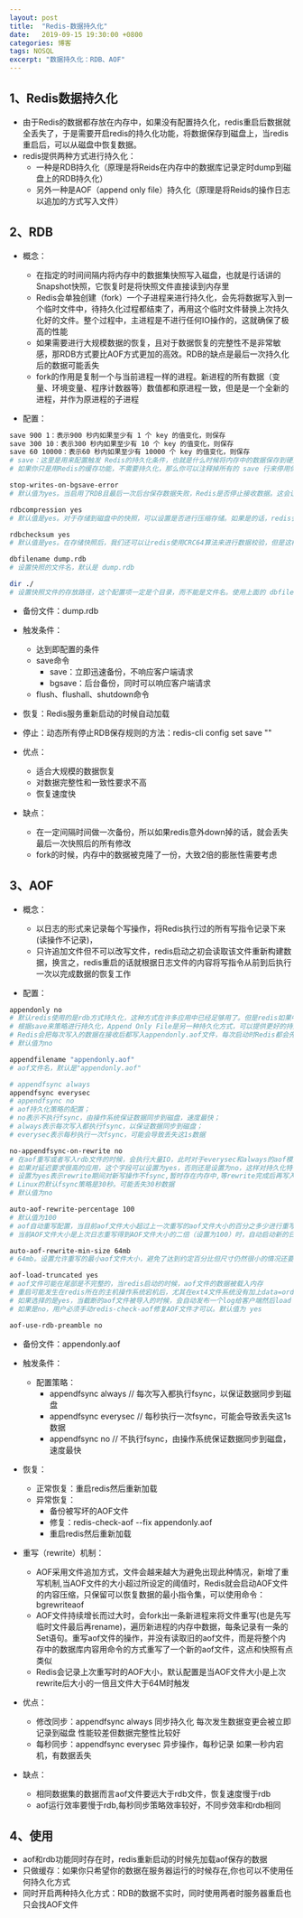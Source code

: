 ```yaml
---
layout: post
title:  "Redis-数据持久化"
date:   2019-09-15 19:30:00 +0800
categories: 博客
tags: NOSQL
excerpt: "数据持久化：RDB、AOF"
---
```


## 1、Redis数据持久化
+ 由于Redis的数据都存放在内存中，如果没有配置持久化，redis重启后数据就全丢失了，于是需要开启redis的持久化功能，将数据保存到磁盘上，当redis重启后，可以从磁盘中恢复数据。
+ redis提供两种方式进行持久化：
	+ 一种是RDB持久化（原理是将Reids在内存中的数据库记录定时dump到磁盘上的RDB持久化）
	+ 另外一种是AOF（append only file）持久化（原理是将Reids的操作日志以追加的方式写入文件）

## 2、RDB

+ 概念：
	+ 在指定的时间间隔内将内存中的数据集快照写入磁盘，也就是行话讲的Snapshot快照，它恢复时是将快照文件直接读到内存里
	+ Redis会单独创建（fork）一个子进程来进行持久化，会先将数据写入到一个临时文件中，待持久化过程都结束了，再用这个临时文件替换上次持久化好的文件。整个过程中，主进程是不进行任何IO操作的，这就确保了极高的性能
	+ 如果需要进行大规模数据的恢复，且对于数据恢复的完整性不是非常敏感，那RDB方式要比AOF方式更加的高效。RDB的缺点是最后一次持久化后的数据可能丢失
	+ fork的作用是复制一个与当前进程一样的进程。新进程的所有数据（变量、环境变量、程序计数器等）数值都和原进程一致，但是是一个全新的进程，并作为原进程的子进程

+ 配置：

```sh
save 900 1：表示900 秒内如果至少有 1 个 key 的值变化，则保存
save 300 10：表示300 秒内如果至少有 10 个 key 的值变化，则保存
save 60 10000：表示60 秒内如果至少有 10000 个 key 的值变化，则保存
# save：这里是用来配置触发 Redis的持久化条件，也就是什么时候将内存中的数据保存到硬盘
# 如果你只是用Redis的缓存功能，不需要持久化，那么你可以注释掉所有的 save 行来停用保存功能。可以直接一个空字符串来实现停用：save ""

stop-writes-on-bgsave-error
# 默认值为yes。当启用了RDB且最后一次后台保存数据失败，Redis是否停止接收数据。这会让用户意识到数据没有正确持久化到磁盘上，否则没有人会注意到灾难（disaster）发生了。如果Redis重启了，那么又可以重新开始接收数据了

rdbcompression yes
# 默认值是yes。对于存储到磁盘中的快照，可以设置是否进行压缩存储。如果是的话，redis会采用LZF算法进行压缩。如果你不想消耗CPU来进行压缩的话，可以设置为关闭此功能，但是存储在磁盘上的快照会比较大

rdbchecksum yes
# 默认值是yes。在存储快照后，我们还可以让redis使用CRC64算法来进行数据校验，但是这样做会增加大约10%的性能消耗，如果希望获取到最大的性能提升，可以关闭此功能

dbfilename dump.rdb
# 设置快照的文件名，默认是 dump.rdb

dir ./
# 设置快照文件的存放路径，这个配置项一定是个目录，而不能是文件名。使用上面的 dbfilename 作为保存的文件名
```
+ 备份文件：dump.rdb

+ 触发条件：
	+ 达到即配置的条件
	+ save命令
		+ save：立即迅速备份，不响应客户端请求
		+ bgsave：后台备份，同时可以响应客户端请求
	+ flush、flushall、shutdown命令	

+ 恢复：Redis服务重新启动的时候自动加载	

+ 停止：动态所有停止RDB保存规则的方法：redis-cli config set save ""	
	
+ 优点：
	+ 适合大规模的数据恢复
	+ 对数据完整性和一致性要求不高
	+ 恢复速度快

+ 缺点：	
	+ 在一定间隔时间做一次备份，所以如果redis意外down掉的话，就会丢失最后一次快照后的所有修改
	+ fork的时候，内存中的数据被克隆了一份，大致2倍的膨胀性需要考虑

## 3、AOF
+ 概念：
	+ 以日志的形式来记录每个写操作，将Redis执行过的所有写指令记录下来(读操作不记录)，
	+ 只许追加文件但不可以改写文件，redis启动之初会读取该文件重新构建数据，换言之，redis重启的话就根据日志文件的内容将写指令从前到后执行一次以完成数据的恢复工作

+ 配置： 

```sh
appendonly no
# 默认redis使用的是rdb方式持久化，这种方式在许多应用中已经足够用了。但是redis如果中途宕机，会导致可能有几分钟的数据丢失
# 根据save来策略进行持久化，Append Only File是另一种持久化方式，可以提供更好的持久化特性
# Redis会把每次写入的数据在接收后都写入appendonly.aof文件，每次启动时Redis都会先把这个文件的数据读入内存里，先忽略RDB文件
# 默认值为no

appendfilename "appendonly.aof"
# aof文件名，默认是"appendonly.aof"

# appendfsync always
appendfsync everysec
# appendfsync no
# aof持久化策略的配置；
# no表示不执行fsync，由操作系统保证数据同步到磁盘，速度最快；
# always表示每次写入都执行fsync，以保证数据同步到磁盘；
# everysec表示每秒执行一次fsync，可能会导致丢失这1s数据

no-appendfsync-on-rewrite no
# 在aof重写或者写入rdb文件的时候，会执行大量IO，此时对于everysec和always的aof模式来说，执行fsync会造成阻塞过长时间，no-appendfsync-on-rewrite字段设置为默认设置为no
# 如果对延迟要求很高的应用，这个字段可以设置为yes，否则还是设置为no，这样对持久化特性来说这是更安全的选择。  
# 设置为yes表示rewrite期间对新写操作不fsync,暂时存在内存中,等rewrite完成后再写入，默认为no，建议yes
# Linux的默认fsync策略是30秒。可能丢失30秒数据
# 默认值为no

auto-aof-rewrite-percentage 100
# 默认值为100
# aof自动重写配置，当目前aof文件大小超过上一次重写的aof文件大小的百分之多少进行重写，即当aof文件增长到一定大小的时候，Redis能够调用bgrewriteaof对日志文件进行重写
# 当前AOF文件大小是上次日志重写得到AOF文件大小的二倍（设置为100）时，自动启动新的日志重写过程

auto-aof-rewrite-min-size 64mb
# 64mb。设置允许重写的最小aof文件大小，避免了达到约定百分比但尺寸仍然很小的情况还要重写

aof-load-truncated yes
# aof文件可能在尾部是不完整的，当redis启动的时候，aof文件的数据被载入内存
# 重启可能发生在redis所在的主机操作系统宕机后，尤其在ext4文件系统没有加上data=ordered选项，出现这种现象redis宕机或者异常终止不会造成尾部不完整现象，可以选择让redis退出，或者导入尽可能多的数据
# 如果选择的是yes，当截断的aof文件被导入的时候，会自动发布一个log给客户端然后load
# 如果是no，用户必须手动redis-check-aof修复AOF文件才可以。默认值为 yes

aof-use-rdb-preamble no
```

+ 备份文件：appendonly.aof

+ 触发条件：
	+ 配置策略：
		+ appendfsync always 	// 每次写入都执行fsync，以保证数据同步到磁盘
		+ appendfsync everysec 	// 每秒执行一次fsync，可能会导致丢失这1s数据
		+ appendfsync no 		// 不执行fsync，由操作系统保证数据同步到磁盘，速度最快

+ 恢复：
	+ 正常恢复：重启redis然后重新加载
	+ 异常恢复：
		+ 备份被写坏的AOF文件
		+ 修复：redis-check-aof --fix appendonly.aof
		+ 重启redis然后重新加载

+ 重写（rewrite）机制：
	+ AOF采用文件追加方式，文件会越来越大为避免出现此种情况，新增了重写机制,当AOF文件的大小超过所设定的阈值时，Redis就会启动AOF文件的内容压缩，只保留可以恢复数据的最小指令集，可以使用命令：bgrewriteaof
	+ AOF文件持续增长而过大时，会fork出一条新进程来将文件重写(也是先写临时文件最后再rename)，遍历新进程的内存中数据，每条记录有一条的Set语句。重写aof文件的操作，并没有读取旧的aof文件，而是将整个内存中的数据库内容用命令的方式重写了一个新的aof文件，这点和快照有点类似
	+ Redis会记录上次重写时的AOF大小，默认配置是当AOF文件大小是上次rewrite后大小的一倍且文件大于64M时触发

+ 优点：
	+ 修改同步：appendfsync always   同步持久化 每次发生数据变更会被立即记录到磁盘  性能较差但数据完整性比较好
	+ 每秒同步：appendfsync everysec    异步操作，每秒记录   如果一秒内宕机，有数据丢失

+ 缺点：
	+ 相同数据集的数据而言aof文件要远大于rdb文件，恢复速度慢于rdb
	+ aof运行效率要慢于rdb,每秒同步策略效率较好，不同步效率和rdb相同

## 4、使用
+ aof和rdb功能同时存在时，redis重新启动的时候先加载aof保存的数据
+ 只做缓存：如果你只希望你的数据在服务器运行的时候存在,你也可以不使用任何持久化方式
+ 同时开启两种持久化方式：RDB的数据不实时，同时使用两者时服务器重启也只会找AOF文件